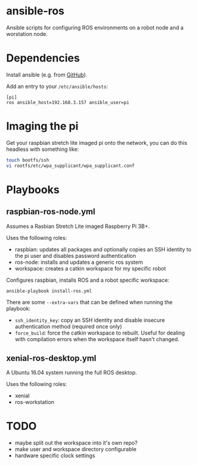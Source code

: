 # ansible-ros

Ansible scripts for configuring ROS environments on a robot node and a worstation node.

# Dependencies

Install ansible (e.g. from [GitHub](https://docs.ansible.com/ansible/2.5/installation_guide/intro_installation.html#running-from-source)).

Add an entry to your `/etc/ansible/hosts`:

```
[pi]
ros ansible_host=192.168.3.157 ansible_user=pi
```

# Imaging the pi

Get your raspbian stretch lite imaged pi onto the network, you can do this headless with something like:

```bash
touch bootfs/ssh
vi rootfs/etc/wpa_supplicant/wpa_supplicant.conf
```

# Playbooks

## raspbian-ros-node.yml

Assumes a Rasbian Stretch Lite imaged Raspberry Pi 3B+.

Uses the following roles:
  - raspbian: updates all packages and optionally copies an SSH identity to the pi user and disables password authentication
  - ros-node: installs and updates a generic ros system
  - workspace: creates a catkin workspace for my specific robot

Configures raspbian, installs ROS and a robot specific workspace:

```bash
ansible-playbook install-ros.yml
```

There are some `--extra-vars` that can be defined when running the playbook:
- `ssh_identity_key`: copy an SSH identity and disable insecure authentication method (required once only)
- `force_build`: force the catkin workspace to rebuilt. Useful for dealing with compilation errors when the workspace itself hasn't changed.

## xenial-ros-desktop.yml

A Ubuntu 16.04 system running the full ROS desktop.

Uses the following roles:
  - xenial
  - ros-workstation

# TODO

- maybe split out the workspace into it's own repo?
- make user and workspace directory configurable
- hardware specific clock settings